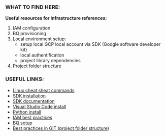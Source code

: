 ### **WHAT TO FIND HERE:**
**Useful resources for infrastructure references:**
  1. IAM configuration
  2. BQ provisioning
  3. Local environment setup:
        * setup local GCP local account via SDK (Google software developer kit)
        * local authentification
        * project library dependencies
  4. Project folder structure        
       
### **USEFUL LINKS:** 
* [Linux cheat sheat commands](https://www.guru99.com/linux-commands-cheat-sheet.html)
* [SDK installation](https://cloud.google.com/sdk/docs/install)
* [SDK documentation](https://cloud.google.com/sdk/gcloud/reference/config/set)
* [Visual Studio Code install](https://code.visualstudio.com/download)
* [Python install](https://docs.python.org/3.9/install/)
* [IAM best practices](https://cloud.google.com/iam/docs/recommender-best-practices)
* [BQ setup](https://cloud.google.com/bigquery/?utm_source=google&utm_medium=cpc&utm_campaign=emea-gb-all-en-dr-skws-all-solutions-trial-b-gcp-1010042&utm_content=text-ad-none-any-DEV_c-CRE_335630920539-ADGP_Hybrid%20%7C%20SKWS%20-%20BMM%20%7C%20Txt%20~%20Data%20Analytics%20~%20BigQuery%23v1-KWID_43700053279032269-aud-304040939401%3Akwd-47616964923-userloc_1011795&utm_term=KW_%2Bbigquery-NET_g-PLAC_&ds_rl=1242850&ds_rl=1245734&ds_rl=1242850&ds_rl=1245734&gclid=Cj0KCQjw2tCGBhCLARIsABJGmZ7q3h0GANQTEZu5k6N7mr9dnHyBBBjv3CC0B5nKZR9NrHrRw7m_l-4aAiOQEALw_wcB&gclsrc=aw.ds)
* [Best practices in GIT (project folder structure)](https://github.com/elsewhencode/project-guidelines)
